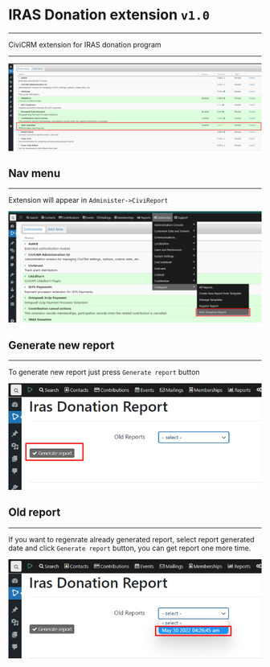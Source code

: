 # IRAS Donation extension ```v1.0```
---
CiviCRM extension for IRAS donation program

---
![alt text](/assets/install.png)

## Nav menu
---
Extension will appear in ```Administer->CiviReport```

![alt text](/assets/navigation.png)

## Generate new report
---
To generate new report just press ```Generate report``` button

![alt text](/assets/without_select.png)

## Old report
---
If you want to regenrate already generated report, select report generated date and click ```Generate report``` button,
you can get report one more time.

![alt text](/assets/old_report.png)